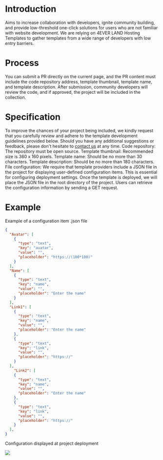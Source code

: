 # Introduction

Aims to increase collaboration with developers, ignite community building, and provide low-threshold one-click solutions for users who are not familiar with website development. We are relying on 4EVER LAND Hosting Templates to gather templates from a wide range of developers with low entry barriers.

# Process

You can submit a PR directly on the current page, and the PR content must include the code repository address, template thumbnail, template name, and template description. After submission, community developers will review the code, and if approved, the project will be included in the collection. 

# Specification

To improve the chances of your project being included, we kindly request that you carefully review and adhere to the template development guidelines provided below. Should you have any additional suggestions or feedback, please don't hesitate to [contact us](https://discord.com/invite/4everland) at any time.
Code repository: The repository must be open source.
Template thumbnail: Recommended size is 360 x 160 pixels.
Template name: Should be no more than 30 characters.
Template description: Should be no more than 180 characters.
File configuration: We require  that template providers include a JSON file in the project for displaying user-defined configuration items. This is essential for configuring deployment settings. Once the template is deployed, we will place the JSON file in the root directory of the project. Users can retrieve the configuration information by sending a GET request.

# Example

Example of a configuration item .json file

```json
{
  "Avatar": [
    {
      "type": "text",
      "key": "avatar",
      "value": "",
      "placeholder": "https://(100*100)"
    }
  ],
  "Name": [
    {
      "type": "text",
      "key": "name",
      "value": "",
      "placeholder": "Enter the name"
    }
  ],
  "Link1": [
    {
      "type": "text",
      "key": "name",
      "value": "",
      "placeholder": "Enter the name"
    },
    {
      "type": "text",
      "key": "link",
      "value": "",
      "placeholder": "https://"
    }
  ],
    "Link2": [
    {
      "type": "text",
      "key": "name",
      "value": "",
      "placeholder": "Enter the name"
    },
    {
      "type": "text",
      "key": "link",
      "value": "",
      "placeholder": "https://"
    }
  ],
}
```

Configuration displayed at project deployment

[![](https://4everlogo.4everland.store/Configuration.jpg)](https://4everlogo.4everland.store/Configuration.jpg)

